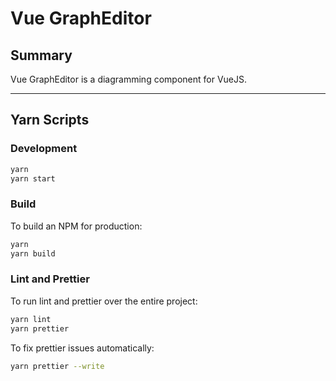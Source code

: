 # Vue GraphEditor

## Summary

Vue GraphEditor is a diagramming component for VueJS.

---

## Yarn Scripts

### Development

```sh
yarn
yarn start
```

### Build

To build an NPM for production:

```sh
yarn
yarn build
```

### Lint and Prettier

To run lint and prettier over the entire project:

```sh
yarn lint
yarn prettier
```

To fix prettier issues automatically:

```sh
yarn prettier --write
```

